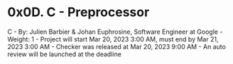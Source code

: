 # 0x0D. C - Preprocessor

C
	- By: Julien Barbier & Johan Euphrosine, Software Engineer at Google
    - Weight: 1
    - Project will start Mar 20, 2023 3:00 AM, must end by Mar 21, 2023 3:00 AM
    - Checker was released at Mar 20, 2023 9:00 AM
    - An auto review will be launched at the deadline

